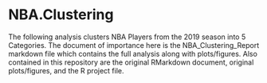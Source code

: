 # NBA.Clustering

The following analysis clusters NBA Players from the 2019 season into 5 Categories. The document of importance here is the NBA_Clustering_Report markdown file which contains the full analysis along with plots/figures. Also contained in this repository are the original RMarkdown document, original plots/figures, and the R project file.
